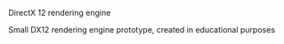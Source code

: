 DirectX 12 rendering engine

Small DX12 rendering engine prototype, created in educational purposes  
